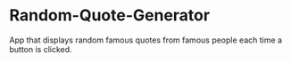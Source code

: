 # Random-Quote-Generator
App that displays random famous quotes from famous people each time a button is clicked. 
